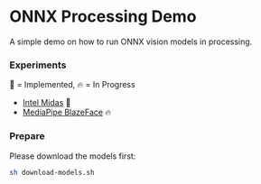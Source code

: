 # ONNX Processing Demo
A simple demo on how to run ONNX vision models in processing.

### Experiments

️🌿 = Implemented, 🔥 = In Progress

- [Intel Midas](https://github.com/intel-isl/MiDaS) ️🌿
- [MediaPipe BlazeFace](https://github.com/intel-isl/MiDaS) 🔥

### Prepare

Please download the models first:

```bash
sh download-models.sh
```